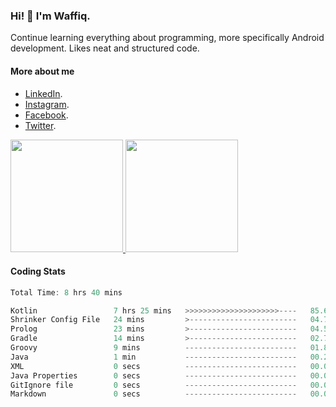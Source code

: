 ### Hi! 👋 I'm Waffiq.

Continue learning everything about programming, more specifically Android development. Likes neat and structured code.

#### More about me 
- [LinkedIn](https://www.linkedin.com/in/waffiqaziz/).
- [Instagram](https://www.instagram.com/waffiqaziz/).
- [Facebook](https://web.facebook.com/WaffiqAziz/).
- [Twitter](https://twitter.com/AzizWaffiq).

<p align="left">
<a href="https://github.com/waffiqaziz">
  <img height="180em" src="https://github-readme-stats-eight-theta.vercel.app/api?username=waffiqaziz&show_icons=true&theme=algolia&include_all_commits=true&count_private=true"/>
  <img height="180em" src="https://github-readme-stats-eight-theta.vercel.app/api/top-langs/?username=waffiqaziz&layout=compact&langs_count=8&theme=algolia"/>
</a>
</p>

#### Coding Stats
<!--START_SECTION:waka-->

```rust
Total Time: 8 hrs 40 mins

Kotlin                 7 hrs 25 mins   >>>>>>>>>>>>>>>>>>>>>----   85.69 %
Shrinker Config File   24 mins         >------------------------   04.72 %
Prolog                 23 mins         >------------------------   04.55 %
Gradle                 14 mins         >------------------------   02.75 %
Groovy                 9 mins          -------------------------   01.89 %
Java                   1 min           -------------------------   00.28 %
XML                    0 secs          -------------------------   00.07 %
Java Properties        0 secs          -------------------------   00.03 %
GitIgnore file         0 secs          -------------------------   00.01 %
Markdown               0 secs          -------------------------   00.00 %
```

<!--END_SECTION:waka-->
